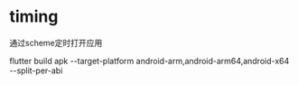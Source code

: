 # timing
通过scheme定时打开应用


flutter build apk --target-platform android-arm,android-arm64,android-x64 --split-per-abi